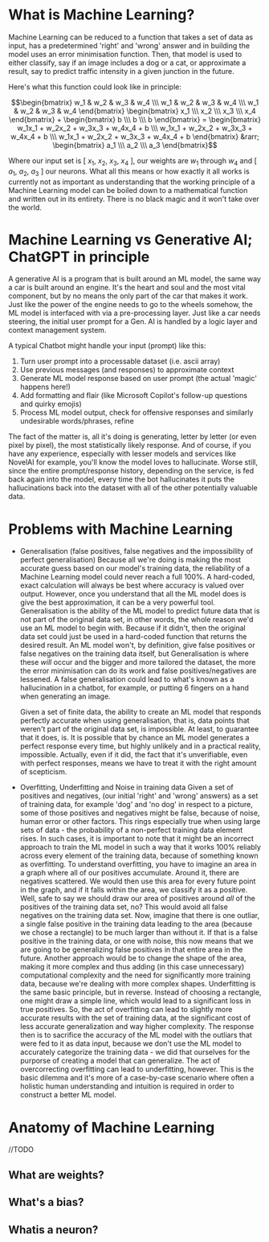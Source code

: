 # What is Machine Learning?

Machine Learning can be reduced to a function that takes a set of data as input, has a predetermined 'right' and 'wrong' answer and in building the model uses an error minimisation function. Then, that model is used to either classify, say if an image includes a dog or a cat, or approximate a result, say to predict traffic intensity in a given junction in the future.

Here's what this function could look like in principle:

```math
\begin{bmatrix} w_1 & w_2 & w_3 & w_4 \\\ w_1 & w_2 & w_3 & w_4 \\\ w_1 & w_2 & w_3 & w_4 \end{bmatrix} \begin{bmatrix} x_1 \\\ x_2 \\\ x_3 \\\ x_4 \end{bmatrix} + \begin{bmatrix} b \\\ b \\\ b \end{bmatrix} = \begin{bmatrix} w_1x_1 + w_2x_2 + w_3x_3 + w_4x_4 + b \\\ w_1x_1 + w_2x_2 + w_3x_3 + w_4x_4 + b \\\ w_1x_1 + w_2x_2 + w_3x_3 + w_4x_4 + b \end{bmatrix} &rarr; \begin{bmatrix} a_1 \\\ a_2 \\\ a_3 \end{bmatrix}
```
Where our input set is [ $x_1$, $x_2$, $x_3$, $x_4$ ], our weights are $w_1$ through $w_4$ and [ $a_1$, $a_2$, $a_3$ ] our neurons. What all this means or how exactly it all works is currently not as important as understanding that the working principle of a Machine Learning model can be boiled down to a mathematical function and written out in its entirety. There is no black magic and it won't take over the world.

# Machine Learning vs Generative AI; ChatGPT in principle

A generative AI is a program that is built around an ML model, the same way a car is built around an engine. It's the heart and soul and the most vital component, but by no means the only part of the car that makes it work. Just like the power of the engine needs to go to the wheels somehow, the ML model is interfaced with via a pre-processing layer. Just like a car needs steering, the initial user prompt for a Gen. AI is handled by a logic layer and context management system.

A typical Chatbot might handle your input (prompt) like this:

1. Turn user prompt into a processable dataset (i.e. ascii array)
2. Use previous messages (and responses) to approximate context
3. Generate ML model response based on user prompt (the actual 'magic' happens here!)
4. Add formatting and flair (like Microsoft Copilot's follow-up questions and quirky emojis)
5. Process ML model output, check for offensive responses and similarly undesirable words/phrases, refine

The fact of the matter is, all it's doing is generating, letter by letter (or even pixel by pixel), the most statistically likely response. And of course, if you have any experience, especially with lesser models and services like NovelAI for example, you'll know the model loves to hallucinate. Worse still, since the entire prompt/response history, depending on the service, is fed back again into the model, every time the bot hallucinates it puts the hallucinations back into the dataset with all of the other potentially valuable data.

# Problems with Machine Learning

- Generalisation (false positives, false negatives and the impossibility of perfect generalisation)
    Because all we're doing is making the most accurate guess based on our model's training data, the reliability of a Machine Learning model could never reach a full 100%. A hard-coded, exact calculation will always be best where accuracy is valued over output. However, once you understand that all the ML model does is give the best approximation, it can be a very powerful tool. Generalisation is the ability of the ML model to predict future data that is not part of the original data set, in other words, the whole reason we'd use an ML model to begin with. Because if it didn't, then the original data set could just be used in a hard-coded function that returns the desired result. An ML model won't, by definition, give false positives or false negatives on the training data itself, but Generalisation is where these _will_ occur and the bigger and more tailored the dataset, the more the error minimisation can do its work and false positives/negatives are lessened. A false generalisation could lead to what's known as a hallucination in a chatbot, for example, or putting 6 fingers on a hand when generating an image.

    Given a set of finite data, the ability to create an ML model that responds perfectly accurate when using generalisation, that is, data points that weren't part of the original data set, is impossible. At least, to guarantee that it does, is. It is possible that by chance an ML model generates a perfect response every time, but highly unlikely and in a practical reality, impossible. Actually, even if it did, the fact that it's unverifiable, even with perfect responses, means we have to treat it with the right amount of scepticism. 
- Overfitting, Underfitting and Noise in training data
    Given a set of positives and negatives, (our initial 'right' and 'wrong' answers) as a set of training data, for example 'dog' and 'no dog' in respect to a picture, some of those positives and negatives might be false, because of noise, human error or other factors. This rings especially true when using large sets of data - the probability of a non-perfect training data element rises. In such cases, it is important to note that it might be an incorrect approach to train the ML model in such a way that it works 100% reliably across every element of the training data, because of something known as overfitting. To understand overfitting, you have to imagine an area in a graph where all of our positives accumulate. Around it, there are negatives scattered. We would then use this area for every future point in the graph, and if it falls within the area, we classify it as a positive. Well, safe to say we should draw our area of positives around _all_ of the positives of the training data set, no? This would avoid all false negatives on the training data set. Now, imagine that there is one outliar, a single false positive in the training data leading to the area (because we chose a rectangle) to be much larger than without it. If that is a false positive in the training data, or one with noise, this now means that we are going to be generalizing false positives in that entire area in the future. Another approach would be to change the shape of the area, making it more complex and thus adding (in this case unnecessary) computational complexity and the need for significantly more training data, because we're dealing with more complex shapes. Underfitting is the same basic principle, but in reverse. Instead of choosing a rectangle, one might draw a simple line, which would lead to a significant loss in true positives.
    So, the act of overfitting can lead to slightly more accurate results with the set of training data, at the significant cost of less accurate generalization and way higher complexity. 
    The response then is to sacrifice the accuracy of the ML model with the outliars that were fed to it as data input, because we don't use the ML model to accurately categorize the training data - we did that ourselves for the purporse of creating a model that can generalize. The act of overcorrecting overfitting can lead to underfitting, however. This is the basic dilemma and it's more of a case-by-case scenario where often a holistic human understanding and intuition is required in order to construct a better ML model.
# Anatomy of Machine Learning

//TODO

## What are weights?

## What's a bias?

## Whatis a neuron?